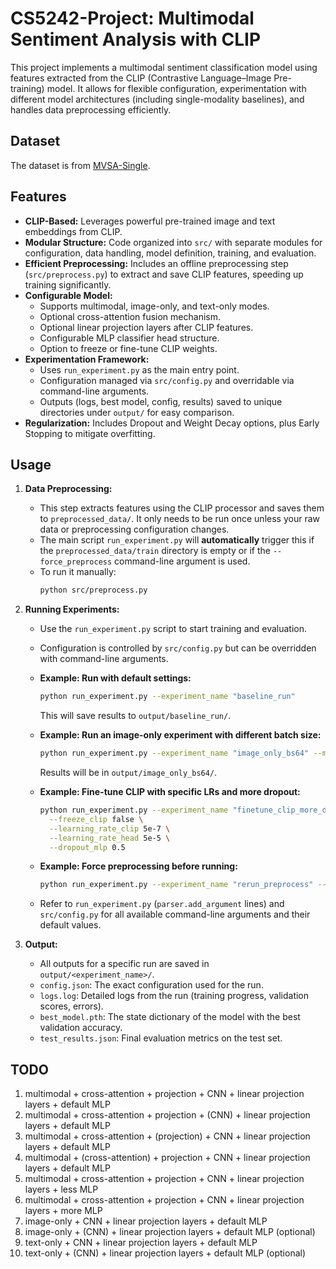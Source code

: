 # CS5242-Project: Multimodal Sentiment Analysis with CLIP

This project implements a multimodal sentiment classification model using features extracted from the CLIP (Contrastive Language–Image Pre-training) model. It allows for flexible configuration, experimentation with different model architectures (including single-modality baselines), and handles data preprocessing efficiently.

## Dataset

The dataset is from [MVSA-Single](https://www.kaggle.com/datasets/vincemarcs/mvsasingle).

## Features

* **CLIP-Based:** Leverages powerful pre-trained image and text embeddings from CLIP.
* **Modular Structure:** Code organized into `src/` with separate modules for configuration, data handling, model definition, training, and evaluation.
* **Efficient Preprocessing:** Includes an offline preprocessing step (`src/preprocess.py`) to extract and save CLIP features, speeding up training significantly.
* **Configurable Model:**
    * Supports multimodal, image-only, and text-only modes.
    * Optional cross-attention fusion mechanism.
    * Optional linear projection layers after CLIP features.
    * Configurable MLP classifier head structure.
    * Option to freeze or fine-tune CLIP weights.
* **Experimentation Framework:**
    * Uses `run_experiment.py` as the main entry point.
    * Configuration managed via `src/config.py` and overridable via command-line arguments.
    * Outputs (logs, best model, config, results) saved to unique directories under `output/` for easy comparison.
* **Regularization:** Includes Dropout and Weight Decay options, plus Early Stopping to mitigate overfitting.

## Usage

1.  **Data Preprocessing:**
    * This step extracts features using the CLIP processor and saves them to `preprocessed_data/`. It only needs to be run once unless your raw data or preprocessing configuration changes.
    * The main script `run_experiment.py` will **automatically** trigger this if the `preprocessed_data/train` directory is empty or if the `--force_preprocess` command-line argument is used.
    * To run it manually:
        ```bash
        python src/preprocess.py
        ```

2.  **Running Experiments:**
    * Use the `run_experiment.py` script to start training and evaluation.
    * Configuration is controlled by `src/config.py` but can be overridden with command-line arguments.

    * **Example: Run with default settings:**
        ```bash
        python run_experiment.py --experiment_name "baseline_run"
        ```
        This will save results to `output/baseline_run/`.

    * **Example: Run an image-only experiment with different batch size:**
        ```bash
        python run_experiment.py --experiment_name "image_only_bs64" --modality image --batch_size 64
        ```
        Results will be in `output/image_only_bs64/`.

    * **Example: Fine-tune CLIP with specific LRs and more dropout:**
        ```bash
        python run_experiment.py --experiment_name "finetune_clip_more_dropout" \
          --freeze_clip false \
          --learning_rate_clip 5e-7 \
          --learning_rate_head 5e-5 \
          --dropout_mlp 0.5
        ```

    * **Example: Force preprocessing before running:**
        ```bash
        python run_experiment.py --experiment_name "rerun_preprocess" --force_preprocess
        ```

    * Refer to `run_experiment.py` (`parser.add_argument` lines) and `src/config.py` for all available command-line arguments and their default values.

3.  **Output:**
    * All outputs for a specific run are saved in `output/<experiment_name>/`.
    * `config.json`: The exact configuration used for the run.
    * `logs.log`: Detailed logs from the run (training progress, validation scores, errors).
    * `best_model.pth`: The state dictionary of the model with the best validation accuracy.
    * `test_results.json`: Final evaluation metrics on the test set.

## TODO
1. multimodal + cross-attention + projection + CNN + linear projection layers + default MLP
2. multimodal + cross-attention + projection + (CNN) + linear projection layers + default MLP
3. multimodal + cross-attention + (projection) + CNN + linear projection layers + default MLP
4. multimodal + (cross-attention) + projection + CNN + linear projection layers + default MLP
5. multimodal + cross-attention + projection + CNN + linear projection layers + less MLP
6. multimodal + cross-attention + projection + CNN + linear projection layers + more MLP
7. image-only + CNN + linear projection layers + default MLP
8. image-only + (CNN) + linear projection layers + default MLP (optional)
9. text-only + CNN + linear projection layers + default MLP
10. text-only + (CNN) + linear projection layers + default MLP (optional)
